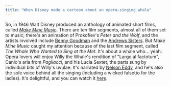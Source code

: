 ```yaml
---
title: "When Disney made a cartoon about an opera-singing whale"
---
```


So, in 1946 Walt Disney produced an anthology of animated short films, called _[Make Mine Music](http://movies.disney.com/make-mine-music)_. There are ten film segments, almost all of them set to music; there's an animation of Prokofiev's _Peter and the Wolf_, and the artists involved include [Benny Goodman](http://en.wikipedia.org/wiki/Benny_Goodman) and the [Andrews Sisters](http://en.wikipedia.org/wiki/The_Andrews_Sisters). But _Make Mine Music_ caught my attention because of the last film segment, called _The Whale Who Wanted to Sing at the Met_. It's about a whale who... yeah. Opera lovers will enjoy Willy the Whale's rendition of "Largo al factotum", Canio's aria from _Pagliacci_, and his Lucia Sextet, the parts sung by individual bits of Willy's uvulae. It's narrated by [Nelson Eddy](http://en.wikipedia.org/wiki/Nelson_Eddy), and he's also the sole voice behind all the singing (including a wicked falsetto for the ladies). It's delightful, and you can watch it [here](http://www.cornel1801.com/disney/Make-Mine-Music-1946/film9.html).
